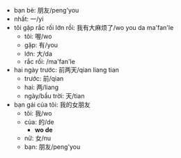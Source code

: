 - bạn bè: 朋友/peng'you
- nhất: 一/yi
- tôi gặp rắc rối lớn rồi: 我有大麻烦了/wo you da ma'fan'le
  - tôi: 喔/wo
  - gặp: 有/you
  - lớn: 大/da
  - rắc rối: /ma'fan'le
- hai ngày trước: 前两天/qian liang tian
  - trước: 前/qian
  - hai: 两/liang
  - ngày/bầu trời: 天/tian
- bạn gái của tôi: 我的女朋友
  - tôi: 我/wo
  - của: 的/de
    - **wo de**
  - nữ: 女/nu
  - bạn: 朋友/peng'you

